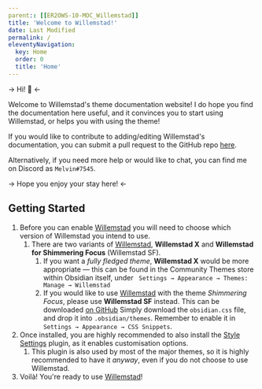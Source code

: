 ```yaml
---
parent:: [[ER2OWS-10-MOC_Willemstad]]
title: 'Welcome to Willemstad!'
date: Last Modified 
permalink: /
eleventyNavigation:
  key: Home
  order: 0
  title: 'Home'
---
```

-> Hi! 👋 <-

Welcome to Willemstad's theme documentation website! I do hope you find the documentation here useful, and it convinces you to start using Willemstad, or helps you with using the theme!

If you would like to contribute to adding/editing Willemstad's documentation, you can submit a pull request to the GitHub repo [here](https://github.com/tingmelvin/docs-willemstad).

Alternatively, if you need more help or would like to chat, you can find me on Discord as `Melvin#7545`.

-> Hope you enjoy your stay here! <-

## Getting Started
1. Before you can enable <u>Willemstad</u> you will need to choose which version of Willemstad you intend to use.
	1. There are two variants of <u>Willemstad</u>, **Willemstad X** and **Willemstad for Shimmering Focus** (Willemstad SF).
		1. If you want a *fully fledged theme*, **Willemstad X** would be more appropriate — this can be found in the Community Themes store within Obsidian itself, under ` Settings → Appearance → Themes: Manage → Willemstad`
		2. If you would like to use <u>Willemstad</u> with the theme *Shimmering Focus*, please use **Willemstad SF** instead. This can be downloaded [on GitHub](https://github.com/tingmelvin/willemstad) Simply download the `obsidian.css` file, and drop it into `.obsidian/themes`. Remember to enable it in ` Settings → Appearance → CSS Snippets`.
2. Once installed, you are highly recommended to also install the [Style Settings](obsidian://show-plugin?id=obsidian-style-settings) plugin, as it enables customisation options.
	1. This plugin is also used by most of the major themes, so it is highly recommended to have it *anyway*, even if you do not choose to use Willemstad.
3. Voilà! You're ready to use <u>Willemstad</u>!